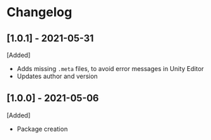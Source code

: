 # Changelog

## [1.0.1] - 2021-05-31
[Added]
- Adds missing `.meta` files, to avoid error messages in Unity Editor
- Updates author and version

## [1.0.0] - 2021-05-06
[Added]
- Package creation
